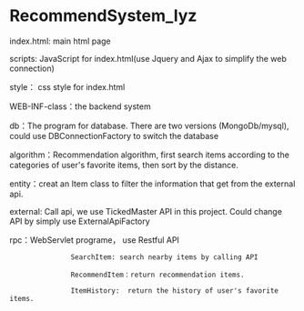 # RecommendSystem_lyz
index.html: main html page

scripts: JavaScript for index.html(use Jquery and Ajax to simplify the web connection)

style： css style for index.html

WEB-INF-class：the backend system

db：The program for database. There are two versions (MongoDb/mysql), could use DBConnectionFactory to switch the database

algorithm：Recommendation algorithm, first search items according to the categories of user's favorite items, then sort by the distance. 

entity：creat an Item class to filter the information that get from the external api.

external: Call api, we use TickedMaster API in this project. Could change API by simply use ExternalApiFactory

rpc：WebServlet programe， use Restful API 
                   
                   SearchItem: search nearby items by calling API
                   
                   RecommendItem：return recommendation items.
                   
                   ItemHistory:  return the history of user's favorite items.
